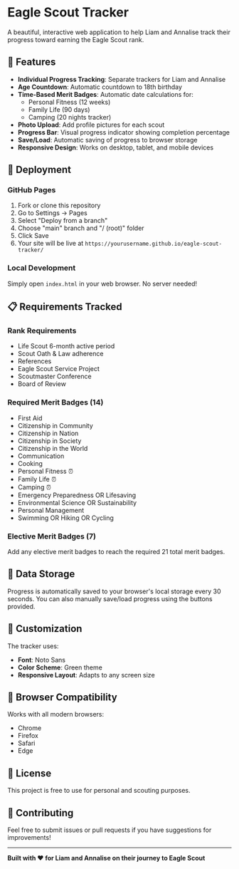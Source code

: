 # Eagle Scout Tracker

A beautiful, interactive web application to help Liam and Annalise track their progress toward earning the Eagle Scout rank.

## 🦅 Features

- **Individual Progress Tracking**: Separate trackers for Liam and Annalise
- **Age Countdown**: Automatic countdown to 18th birthday
- **Time-Based Merit Badges**: Automatic date calculations for:
  - Personal Fitness (12 weeks)
  - Family Life (90 days)
  - Camping (20 nights tracker)
- **Photo Upload**: Add profile pictures for each scout
- **Progress Bar**: Visual progress indicator showing completion percentage
- **Save/Load**: Automatic saving of progress to browser storage
- **Responsive Design**: Works on desktop, tablet, and mobile devices

## 🚀 Deployment

### GitHub Pages

1. Fork or clone this repository
2. Go to Settings → Pages
3. Select "Deploy from a branch"
4. Choose "main" branch and "/ (root)" folder
5. Click Save
6. Your site will be live at `https://yourusername.github.io/eagle-scout-tracker/`

### Local Development

Simply open `index.html` in your web browser. No server needed!

## 📋 Requirements Tracked

### Rank Requirements
- Life Scout 6-month active period
- Scout Oath & Law adherence
- References
- Eagle Scout Service Project
- Scoutmaster Conference
- Board of Review

### Required Merit Badges (14)
- First Aid
- Citizenship in Community
- Citizenship in Nation
- Citizenship in Society
- Citizenship in the World
- Communication
- Cooking
- Personal Fitness ⏰
- Family Life ⏰
- Camping ⏰
- Emergency Preparedness OR Lifesaving
- Environmental Science OR Sustainability
- Personal Management
- Swimming OR Hiking OR Cycling

### Elective Merit Badges (7)
Add any elective merit badges to reach the required 21 total merit badges.

## 💾 Data Storage

Progress is automatically saved to your browser's local storage every 30 seconds. You can also manually save/load progress using the buttons provided.

## 🎨 Customization

The tracker uses:
- **Font**: Noto Sans
- **Color Scheme**: Green theme
- **Responsive Layout**: Adapts to any screen size

## 📱 Browser Compatibility

Works with all modern browsers:
- Chrome
- Firefox
- Safari
- Edge

## 📄 License

This project is free to use for personal and scouting purposes.

## 🤝 Contributing

Feel free to submit issues or pull requests if you have suggestions for improvements!

---

**Built with ❤️ for Liam and Annalise on their journey to Eagle Scout**
